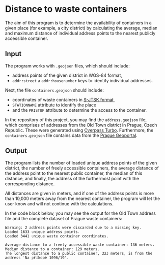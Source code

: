 # Distance to waste containers

The aim of this program is to determine the availability of containers in a given place (for example, a city district) by calculating the average, median and maximum distance of individual address points to the nearest publicly accessible container. 



## Input

The program works with `.geojson` files, which should include:

- address points of the given district in WGS-84 format, 
- `addr:street` a `addr:housenumber` keys to identify individual addresses.

Next, the file `containers.geojson` should include: 

- coordinates of waste containers in [S-JTSK format](https://epsg.io/5514),
- `STATIONNAME` attribute to identify the place 
- and the `PRISTUP` attribute to determine the access to the container.

In the repository of this project, you may find the `address.geojson` file, which comprises of addresses from the Old Town district in Prague, Czech Republic. These were generated using [Overpass Turbo](http://overpass-turbo.eu/s/119J). Furthermore, the `containers.geojson` file contains data from the [Prague Geoportal](https://www.geoportalpraha.cz/cs/data/otevrena-data/8726EF0E-0834-463B-9E5F-FE09E62D73FB).



## Output

The program lists the number of loaded unique address points of the given district, the number of freely accessible containers, the average distance of the address point to the nearest public container, the median of this distance, and finally, the address of the furthermost point with the corresponding distance.

All distances are given in meters, and if one of the address points is more than 10,000 meters away from the nearest container, the program will let the user know and will not continue with the calculations. 

In the code block below, you may see the output for the Old Town address file and the complete dataset of Prague waste containers:

```
Warning: 2 address points were discarded due to a missing key.
Loaded 1633 unique address points.
Loaded 3441 unique waste container coordinates.

Average distance to a freely accessible waste container: 136 meters.
Median distance to a container: 129 meters.
The longest distance to a public container, 323 meters, is from the address 'Na příkopě 1096/19'.
```
